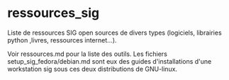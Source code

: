 # ressources_sig

Liste de ressources SIG open sources de divers types (logiciels, librairies python ,livres, ressources internet...).

Voir ressources.md pour la liste des outils. Les fichiers setup_sig_fedora/debian.md sont eux des guides d'installations d'une workstation sig sous ces deux distributions de GNU-linux.
